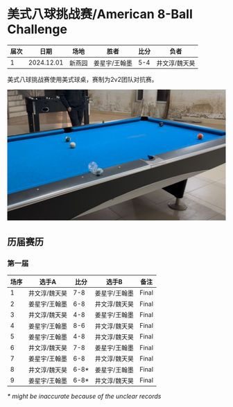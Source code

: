 # 美式八球挑战赛/American 8-Ball Challenge

| 届次 | 日期        | 场地   | 胜者         | 比分 | 负者         |
| ---- | ---------- | ------ | ------------ | --- | ------------ |
| 1    | 2024.12.01 | 新燕园 | 姜星宇/王翰墨 | 5-4 | 井文淳/魏天昊 |

美式八球挑战赛使用美式球桌，赛制为2v2团队对抗赛。

![](./img/american_8-ball_challenge.jpg)

## 历届赛历

### 第一届

| 场序 | 选手A        | 比分   | 选手B        | 备注  |
| ---- | ------------ | ----- | ------------ | ----- |
| 1    | 井文淳/魏天昊 | 7-8   | 姜星宇/王翰墨 | Final |
| 2    | 姜星宇/王翰墨 | 6-8   | 井文淳/魏天昊 | Final |
| 3    | 井文淳/魏天昊 | 4-8   | 姜星宇/王翰墨 | Final |
| 4    | 姜星宇/王翰墨 | 8-6   | 井文淳/魏天昊 | Final |
| 5    | 姜星宇/王翰墨 | 4-8   | 井文淳/魏天昊 | Final |
| 6    | 井文淳/魏天昊 | 7-8   | 姜星宇/王翰墨 | Final |
| 7    | 姜星宇/王翰墨 | 6-8   | 井文淳/魏天昊 | Final |
| 8    | 井文淳/魏天昊 | 6-8\* | 姜星宇/王翰墨 | Final |
| 9    | 姜星宇/王翰墨 | 6-8\* | 井文淳/魏天昊 | Final |

*\* might be inaccurate because of the unclear records*